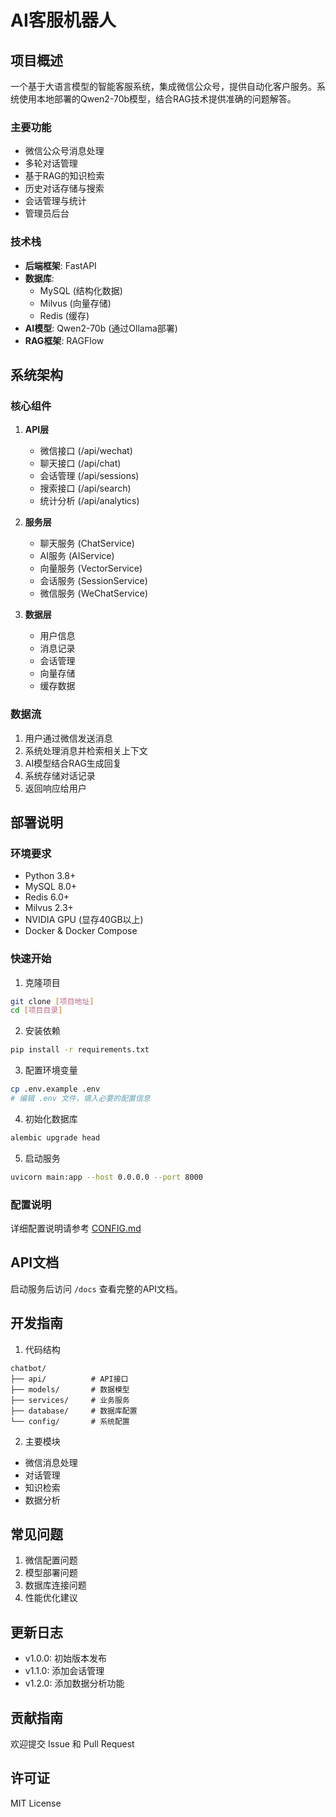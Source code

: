 # AI客服机器人

## 项目概述
一个基于大语言模型的智能客服系统，集成微信公众号，提供自动化客户服务。系统使用本地部署的Qwen2-70b模型，结合RAG技术提供准确的问题解答。

### 主要功能
- 微信公众号消息处理
- 多轮对话管理
- 基于RAG的知识检索
- 历史对话存储与搜索
- 会话管理与统计
- 管理员后台

### 技术栈
- **后端框架**: FastAPI
- **数据库**:
  - MySQL (结构化数据)
  - Milvus (向量存储)
  - Redis (缓存)
- **AI模型**: Qwen2-70b (通过Ollama部署)
- **RAG框架**: RAGFlow

## 系统架构

### 核心组件
1. **API层**
   - 微信接口 (/api/wechat)
   - 聊天接口 (/api/chat)
   - 会话管理 (/api/sessions)
   - 搜索接口 (/api/search)
   - 统计分析 (/api/analytics)

2. **服务层**
   - 聊天服务 (ChatService)
   - AI服务 (AIService)
   - 向量服务 (VectorService)
   - 会话服务 (SessionService)
   - 微信服务 (WeChatService)

3. **数据层**
   - 用户信息
   - 消息记录
   - 会话管理
   - 向量存储
   - 缓存数据

### 数据流
1. 用户通过微信发送消息
2. 系统处理消息并检索相关上下文
3. AI模型结合RAG生成回复
4. 系统存储对话记录
5. 返回响应给用户

## 部署说明

### 环境要求
- Python 3.8+
- MySQL 8.0+
- Redis 6.0+
- Milvus 2.3+
- NVIDIA GPU (显存40GB以上)
- Docker & Docker Compose

### 快速开始
1. 克隆项目

```bash
git clone [项目地址]
cd [项目目录]
```

2. 安装依赖

```bash
pip install -r requirements.txt
```

3. 配置环境变量

```bash
cp .env.example .env
# 编辑 .env 文件，填入必要的配置信息
```

4. 初始化数据库

```bash
alembic upgrade head
```

5. 启动服务

```bash
uvicorn main:app --host 0.0.0.0 --port 8000
```

### 配置说明
详细配置说明请参考 [CONFIG.md](CONFIG.md)

## API文档
启动服务后访问 `/docs` 查看完整的API文档。

## 开发指南
1. 代码结构
```
chatbot/
├── api/          # API接口
├── models/       # 数据模型
├── services/     # 业务服务
├── database/     # 数据库配置
└── config/       # 系统配置
```

2. 主要模块
- 微信消息处理
- 对话管理
- 知识检索
- 数据分析

## 常见问题
1. 微信配置问题
2. 模型部署问题
3. 数据库连接问题
4. 性能优化建议

## 更新日志
- v1.0.0: 初始版本发布
- v1.1.0: 添加会话管理
- v1.2.0: 添加数据分析功能

## 贡献指南
欢迎提交 Issue 和 Pull Request

## 许可证
MIT License